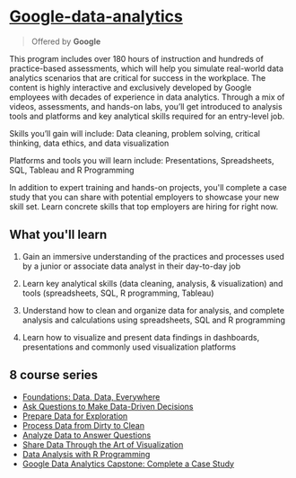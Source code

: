 # [Google-data-analytics](https://www.coursera.org/programs/santa-clara-city-library-sngre/professional-certificates/google-data-analytics)
> Offered by **Google**

This program includes over 180 hours of instruction and hundreds of practice-based assessments, which will help you simulate real-world data analytics scenarios that are critical for success in the workplace. The content is highly interactive and exclusively developed by Google employees with decades of experience in data analytics. Through a mix of videos, assessments, and hands-on labs, you’ll get introduced to analysis tools and platforms and key analytical skills required for an entry-level job.

Skills you’ll gain will include: Data cleaning, problem solving, critical thinking, data ethics, and data visualization

Platforms and tools you will learn include: Presentations, Spreadsheets, SQL, Tableau and R Programming

In addition to expert training and hands-on projects, you'll complete a case study that you can share with potential employers to showcase your new skill set. Learn concrete skills that top employers are hiring for right now.

## What you'll learn
1. Gain an immersive understanding of the practices and processes used by a junior or associate data analyst in their day-to-day job

2. Learn key analytical skills (data cleaning, analysis, & visualization) and tools (spreadsheets, SQL, R programming, Tableau) 

3. Understand how to clean and organize data for analysis, and complete analysis and calculations using spreadsheets, SQL and R programming

4. Learn how to visualize and present data findings in dashboards, presentations and commonly used visualization platforms

## 8 course series
* [Foundations: Data, Data, Everywhere](https://www.coursera.org/programs/santa-clara-city-library-sngre/learn/foundations-data?specialization=google-data-analytics)
* [Ask Questions to Make Data-Driven Decisions](https://www.coursera.org/programs/santa-clara-city-library-sngre/learn/ask-questions-make-decisions?specialization=google-data-analytics)
* [Prepare Data for Exploration](https://www.coursera.org/programs/santa-clara-city-library-sngre/learn/data-preparation?specialization=google-data-analytics)
* [Process Data from Dirty to Clean](https://www.coursera.org/programs/santa-clara-city-library-sngre/learn/process-data?specialization=google-data-analytics)
* [Analyze Data to Answer Questions](https://www.coursera.org/programs/santa-clara-city-library-sngre/learn/analyze-data?specialization=google-data-analytics)
* [Share Data Through the Art of Visualization](https://www.coursera.org/programs/santa-clara-city-library-sngre/learn/visualize-data?specialization=google-data-analytics)
* [Data Analysis with R Programming](https://www.coursera.org/programs/santa-clara-city-library-sngre/learn/data-analysis-r?specialization=google-data-analytics)
* [Google Data Analytics Capstone: Complete a Case Study](https://www.coursera.org/programs/santa-clara-city-library-sngre/learn/google-data-analytics-capstone?specialization=google-data-analytics)
[]()
